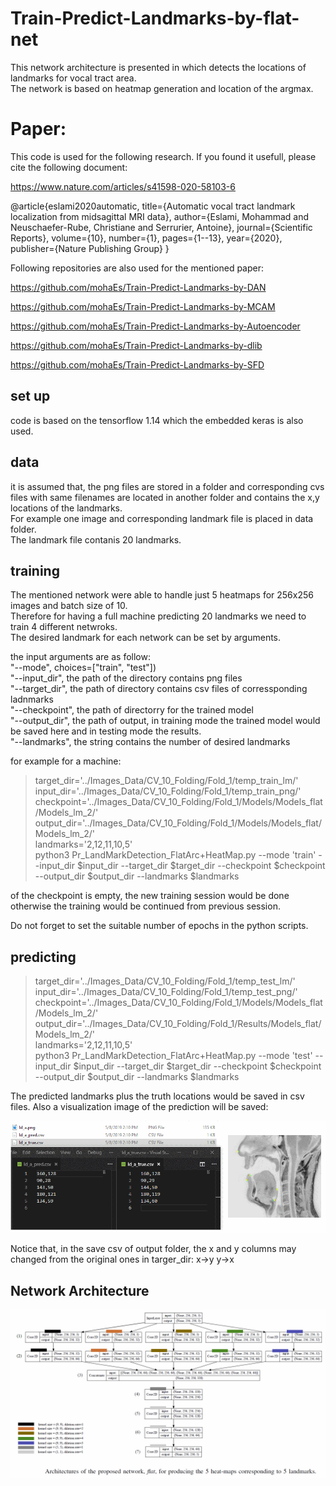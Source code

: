 # Train-Predict-Landmarks-by-flat-net

This network architecture is presented in which detects the locations of landmarks for vocal tract area.<br>
The network is based on heatmap generation and location of the argmax.

# Paper:
This code is used for the following research. If you found it usefull, please cite the following document:

https://www.nature.com/articles/s41598-020-58103-6

@article{eslami2020automatic,
  title={Automatic vocal tract landmark localization from midsagittal MRI data},
  author={Eslami, Mohammad and Neuschaefer-Rube, Christiane and Serrurier, Antoine},
  journal={Scientific Reports},
  volume={10},
  number={1},
  pages={1--13},
  year={2020},
  publisher={Nature Publishing Group}
}

Following repositories are also used for the mentioned paper:

https://github.com/mohaEs/Train-Predict-Landmarks-by-DAN

https://github.com/mohaEs/Train-Predict-Landmarks-by-MCAM

https://github.com/mohaEs/Train-Predict-Landmarks-by-Autoencoder

https://github.com/mohaEs/Train-Predict-Landmarks-by-dlib

https://github.com/mohaEs/Train-Predict-Landmarks-by-SFD


## set up
code is based on the tensorflow 1.14 which the embedded keras is also used.

## data
it is assumed that, the png files are stored in a folder and corresponding cvs files with same filenames are located in another folder and contains the x,y locations of the landmarks. <br>
For example one image and corresponding landmark file is placed in data folder.<br>
The landmark file contanis 20 landmarks.<br>

## training
The mentioned network were able to handle just 5 heatmaps for 256x256 images and batch size of 10.<br>
Therefore for having a full machine predicting 20 landmarks we need to train 4 different netwroks.<br>
The desired landmark for each network can be set by arguments.<br>

the input arguments are as follow: <br>
"--mode", choices=["train", "test"])<br>
"--input_dir", the path of the directory contains png files <br>
"--target_dir",  the path of directory contains csv files of corressponding ladnmarks <br>
"--checkpoint",  the path of directorry for the trained model <br> 
"--output_dir",  the path of output, in training mode the trained model would be saved here and in testing mode the results.<br>
"--landmarks",  the string contains the number of desired landmarks<br>

for example for a machine: <br>

> target_dir='../Images_Data/CV_10_Folding/Fold_1/temp_train_lm/' <br>
> input_dir='../Images_Data/CV_10_Folding/Fold_1/temp_train_png/' <br>
> checkpoint='../Images_Data/CV_10_Folding/Fold_1/Models/Models_flat/Models_lm_2/' <br>
> output_dir='../Images_Data/CV_10_Folding/Fold_1/Models/Models_flat/Models_lm_2/' <br>
> landmarks='2,12,11,10,5' <br>
> python3 Pr_LandMarkDetection_FlatArc+HeatMap.py --mode 'train'   --input_dir   $input_dir     --target_dir  $target_dir    --checkpoint  $checkpoint     --output_dir  $output_dir     --landmarks  $landmarks <br>

of the checkpoint is empty, the new training session would be done otherwise the training would be continued from previous session.<br>

Do not forget to set the suitable number of epochs in the python scripts.

## predicting

> target_dir='../Images_Data/CV_10_Folding/Fold_1/temp_test_lm/' <br>
> input_dir='../Images_Data/CV_10_Folding/Fold_1/temp_test_png/' <br>
> checkpoint='../Images_Data/CV_10_Folding/Fold_1/Models/Models_flat/Models_lm_2/' <br>
> output_dir='../Images_Data/CV_10_Folding/Fold_1/Results/Models_flat/Models_lm_2/' <br>
> landmarks='2,12,11,10,5' <br>
> python3 Pr_LandMarkDetection_FlatArc+HeatMap.py --mode 'test'   --input_dir   $input_dir     --target_dir  $target_dir    --checkpoint  $checkpoint     --output_dir  $output_dir     --landmarks  $landmarks 

The predicted landmarks plus the truth locations would be saved in csv files. Also a visualization image of the prediction will be saved:

![Alt text](output-sample.png?raw=true "Title")


Notice that, in the save csv of output folder, the x and y columns may changed from the original ones in targer_dir:
x->y
y->x

## Network Architecture

![Alt text](Arch.png?raw=true "Title")
